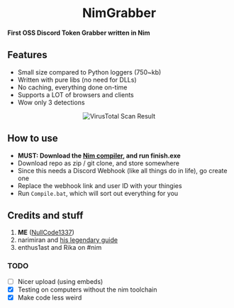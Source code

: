 <h1 align=center>NimGrabber</h1>

**First OSS Discord Token Grabber written in Nim**

## Features
- Small size compared to Python loggers (750~kb)
- Written with pure libs (no need for DLLs)
- No caching, everything done on-time
- Supports a LOT of browsers and clients
- Wow only 3 detections

<p align=center>
   <img src="https://user-images.githubusercontent.com/70959549/134841402-059550fa-834f-49b2-b316-a21c3750eadb.png" alt="VirusTotal Scan Result"/>
</p>

## How to use
- **MUST: Download the [Nim compiler](https://nim-lang.org/install_windows.html), and run finish.exe**
- Download repo as zip / git clone, and store somewhere
- Since this needs a Discord Webhook (like all things do in life), go create one
- Replace the webhook link and user ID with your thingies
- Run `Compile.bat`, which will sort out everything for you

## Credits and stuff
1) **ME** ([NullCode1337](https://github.com/NullCode1337))
2) narimiran and [his legendary guide](https://github.com/narimiran/nim-basics)
3) enthus1ast and Rika on #nim

### TODO
- [ ] Nicer upload (using embeds)
- [X] Testing on computers without the nim toolchain
- [X] Make code less weird

